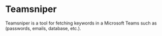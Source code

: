 # Teamsniper
Teamsniper is a tool for fetching keywords in a Microsoft Teams such as (passwords, emails, database, etc.). 
